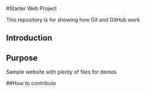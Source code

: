 #Starter Web Project

This repository is for showing how Git and GitHub work

## Introduction

## Purpose

Sample website with plenty of files for demos

##How to contribute